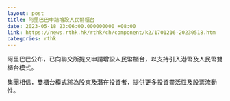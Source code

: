 ```yaml
---
layout: post
title: 阿里巴巴申請增設人民幣櫃台
date: 2023-05-18 23:06:00.000000000 +08:00
link: https://news.rthk.hk/rthk/ch/component/k2/1701216-20230518.htm
categories: rthk
---
```


阿里巴巴公布，已向聯交所提交申請增設人民幣櫃台，以支持引入港幣及人民幣雙櫃台模式。

集團相信，雙櫃台模式將為股東及潛在投資者，提供更多投資靈活性及股票流動性。
